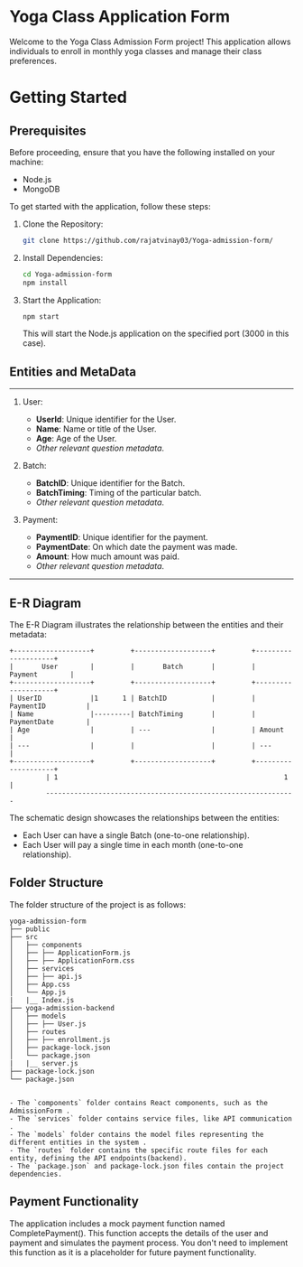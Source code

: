# Yoga Class Application Form

Welcome to the Yoga Class Admission Form project! This application allows individuals to enroll in monthly yoga classes and manage their class preferences.

# Getting Started

## Prerequisites

Before proceeding, ensure that you have the following installed on your machine:

- Node.js
- MongoDB

To get started with the application, follow these steps:

1. Clone the Repository:
   ```bash
   git clone https://github.com/rajatvinay03/Yoga-admission-form/
   ```

2. Install Dependencies:
   ```bash
   cd Yoga-admission-form
   npm install
   ```
   
3. Start the Application:
   ```bash
   npm start
   ```

   This will start the Node.js application on the specified port (3000 in this case).

## Entities and MetaData
---
1. User:
   - **UserId**: Unique identifier for the User.
   - **Name**: Name or title of the User.
   - **Age**: Age of the User.
   - *Other relevant question metadata*.

2. Batch:
   - **BatchID**: Unique identifier for the Batch.
   - **BatchTiming**: Timing of the particular batch.
   -  *Other relevant question metadata*.

3. Payment:
   - **PaymentID**: Unique identifier for the payment.
   - **PaymentDate**: On which date the payment was made.
   - **Amount**: How much amount was paid.
   - *Other relevant question metadata*.
---
## E-R Diagram

The E-R Diagram illustrates the relationship between the entities and their metadata:

```
+-------------------+         +-------------------+         +--------------------+
|       User        |         |       Batch       |         |     Payment        |    
+-------------------+         +-------------------+         +--------------------+
| UserID            |1      1 | BatchID           |         | PaymentID          |
| Name              |---------| BatchTiming       |         | PaymentDate        | 
| Age               |         | ---               |         | Amount             | 
| ---               |         |                   |         | ---                |
+-------------------+         +-------------------+         +--------------------+
         | 1                                                        1 |  
         --------------------------------------------------------------
```

The schematic design showcases the relationships between the entities:
- Each User can have a single Batch (one-to-one relationship).
- Each User will pay a single time in each month (one-to-one relationship).

## Folder Structure

The folder structure of the project is as follows:
```
yoga-admission-form
├── public
├── src
│   ├── components
│   ├── ├── ApplicationForm.js
│   ├── ├── ApplicationForm.css
│   ├── services
│   ├── ├── api.js
│   ├── App.css
│   └── App.js
|   |__ Index.js
├── yoga-admission-backend
│   ├── models
│   ├── ├── User.js
│   ├── routes
│   ├── ├── enrollment.js
│   ├── package-lock.json
│   └── package.json
|   |__ server.js
├── package-lock.json
└── package.json


- The `components` folder contains React components, such as the AdmissionForm .
- The `services` folder contains service files, like API communication .
- The `models` folder contains the model files representing the different entities in the system .
- The `routes` folder contains the specific route files for each entity, defining the API endpoints(backend).
- The `package.json` and package-lock.json files contain the project dependencies.
```
## Payment Functionality

The application includes a mock payment function named CompletePayment(). This function accepts the details of the user and payment and simulates the payment process. You don't need to implement this function as it is a placeholder for future payment functionality.
